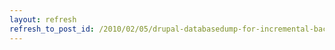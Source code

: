 ```yaml
---
layout: refresh
refresh_to_post_id: /2010/02/05/drupal-databasedump-for-incremental-backups
---
```

